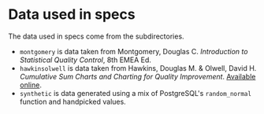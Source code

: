 # Data used in specs

The data used in specs come from the subdirectories.

* `montgomery` is data taken from Montgomery, Douglas C. _Introduction to Statistical Quality Control_, 8th EMEA Ed.
* `hawkinsolwell` is data taken from Hawkins, Douglas M. & Olwell, David H. _Cumulative Sum Charts and Charting for
  Quality Improvement_. [Available online](https://www.stat.umn.edu/cusum/data.htm).
* `synthetic` is data generated using a mix of PostgreSQL's `random_normal` function and handpicked values.
